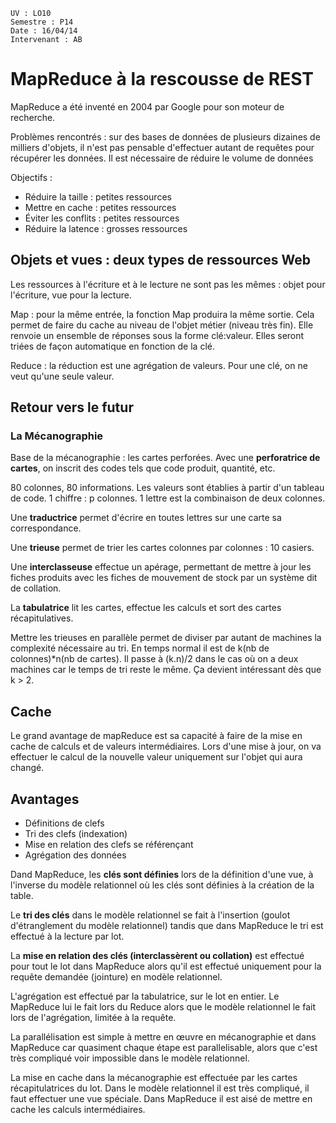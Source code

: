 	UV : LO10
	Semestre : P14
	Date : 16/04/14
	Intervenant : AB

# MapReduce à la rescousse de REST

MapReduce a été inventé en 2004 par Google pour son moteur de recherche. 

Problèmes rencontrés : sur des bases de données de plusieurs dizaines de milliers d'objets, il n'est pas pensable d'effectuer autant de requêtes pour récupérer les données. Il est nécessaire de réduire le volume de données

Objectifs :

* Réduire la taille : petites ressources
* Mettre en cache : petites ressources
* Éviter les conflits : petites ressources
* Réduire la latence : grosses ressources

## Objets et vues : deux types de ressources Web

Les ressources à l'écriture et à le lecture ne sont pas les mêmes : objet pour l'écriture, vue pour la lecture. 

Map : pour la même entrée, la fonction Map produira la même sortie. Cela permet de faire du cache au niveau de l'objet métier (niveau très fin). Elle renvoie un ensemble de réponses sous la forme clé:valeur. Elles seront triées de façon automatique en fonction de la clé. 

Reduce : la réduction est une agrégation de valeurs. Pour une clé, on ne veut qu'une seule valeur. 

## Retour vers le futur

### La Mécanographie

Base de la mécanographie : les cartes perforées. Avec une **perforatrice de cartes**, on inscrit des codes tels que code produit, quantité, etc. 

80 colonnes, 80 informations. Les valeurs sont établies à partir d'un tableau de code. 1 chiffre : p colonnes. 1 lettre est la combinaison de deux colonnes. 

Une **traductrice** permet d'écrire en toutes lettres sur une carte sa correspondance. 

Une **trieuse** permet de trier les cartes colonnes par colonnes : 10 casiers. 

Une **interclasseuse** effectue un apérage, permettant de mettre à jour les fiches produits avec les fiches de mouvement de stock par un système dit de collation. 

La **tabulatrice** lit les cartes, effectue les calculs et sort des cartes récapitulatives.

Mettre les trieuses en parallèle permet de diviser par autant de machines la complexité nécessaire au tri. En temps normal il est de k(nb de colonnes)*n(nb de cartes). Il passe à (k.n)/2 dans le cas où on a deux machines car le temps de tri reste le même. Ça devient intéressant dès que k > 2. 

## Cache

Le grand avantage de mapReduce est sa capacité à faire de la mise en cache de calculs et de valeurs intermédiaires. Lors d'une mise à jour, on va effectuer le calcul de la nouvelle valeur uniquement sur l'objet qui aura changé. 

## Avantages

* Définitions de clefs
* Tri des clefs (indexation)
* Mise en relation des clefs se référençant
* Agrégation des données 

Dand MapReduce, les **clés sont définies** lors de la définition d'une vue, à l'inverse du modèle relationnel où les clés sont définies à la création de la table.

Le **tri des clés** dans le modèle relationnel se fait à l'insertion (goulot d'étranglement du modèle relationnel) tandis que dans MapReduce le tri est effectué à la lecture par lot. 

La **mise en relation des clés (interclassèrent ou collation)** est effectué pour tout le lot dans MapReduce alors qu'il est effectué uniquement pour la requête demandée (jointure) en modèle relationnel. 

L'agrégation est effectué par la tabulatrice, sur le lot en entier. Le MapReduce lui le fait lors du Reduce alors que le modèle relationnel le fait lors de l'agrégation, limitée à la requête. 

La parallélisation est simple à mettre en œuvre en mécanographie et dans MapReduce car quasiment chaque étape est parallelisable, alors que c'est très compliqué voir impossible dans le modèle relationnel. 

La mise en cache dans la mécanographie est effectuée par les cartes récapitulatrices du lot. Dans le modèle relationnel il est très compliqué, il faut effectuer une vue spéciale. Dans MapReduce il est aisé de mettre en cache les calculs intermédiaires. 